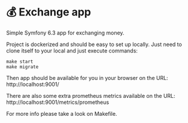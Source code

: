 # 💰 Exchange app

Simple Symfony 6.3 app for exchanging money. 

Project is dockerized and should be easy to set up locally. Just need to clone itself to your local and just execute commands:

````
make start
make migrate
````

Then app should be available for you in your browser on the URL: http://localhost:9001/

There are also some extra prometheus metrics available on the URL: http://localhost:9001/metrics/prometheus

For more info please take a look on Makefile.